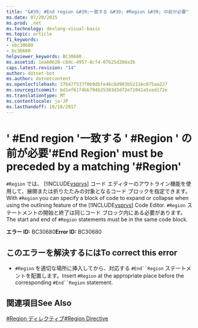 ```yaml
---
title: "&#39; #End region &#39;一致する &#39; #Region &#39; の前が必要"
ms.date: 07/20/2015
ms.prod: .net
ms.technology: devlang-visual-basic
ms.topic: article
f1_keywords:
- vbc30680
- bc30680
helpviewer_keywords: BC30680
ms.assetid: 1ea60620-c8dc-4957-8cf4-07b25d20da3b
caps.latest.revision: "14"
author: dotnet-bot
ms.author: dotnetcontent
ms.openlocfilehash: 37647f537f0b9dbfe46c8d903b52116c875aa227
ms.sourcegitcommit: bd1ef61f4bb794b25383d3d72e71041a5ced172e
ms.translationtype: MT
ms.contentlocale: ja-JP
ms.lasthandoff: 10/18/2017
---
```

# <a name="39end-region39-must-be-preceded-by-a-matching-39region39"></a><span data-ttu-id="8eede-102">&#39; #End region &#39;一致する &#39; #Region &#39; の前が必要</span><span class="sxs-lookup"><span data-stu-id="8eede-102">&#39;#End Region&#39; must be preceded by a matching &#39;#Region&#39;</span></span>
<span data-ttu-id="8eede-103">`#Region` では、 [!INCLUDE[vsprvs](~/includes/vsprvs-md.md)] コード エディターのアウトライン機能を使用して、展開または折りたたみの対象となるコード ブロックを指定できます。</span><span class="sxs-lookup"><span data-stu-id="8eede-103">With `#Region` you can specify a block of code to expand or collapse when using the outlining feature of the [!INCLUDE[vsprvs](~/includes/vsprvs-md.md)] Code Editor.</span></span> <span data-ttu-id="8eede-104">`#Region` ステートメントの開始と終了は同じコード ブロック内にある必要があります。</span><span class="sxs-lookup"><span data-stu-id="8eede-104">The start and end of `#Region` statements must be in the same code block.</span></span>  
  
 <span data-ttu-id="8eede-105">**エラー ID:** BC30680</span><span class="sxs-lookup"><span data-stu-id="8eede-105">**Error ID:** BC30680</span></span>  
  
## <a name="to-correct-this-error"></a><span data-ttu-id="8eede-106">このエラーを解決するには</span><span class="sxs-lookup"><span data-stu-id="8eede-106">To correct this error</span></span>  
  
-   <span data-ttu-id="8eede-107">`#Region` を適切な場所に挿入してから、対応する `#End``Region` ステートメントを配置します。</span><span class="sxs-lookup"><span data-stu-id="8eede-107">Insert `#Region` at the appropriate place before the corresponding `#End``Region` statement.</span></span>  
  
## <a name="see-also"></a><span data-ttu-id="8eede-108">関連項目</span><span class="sxs-lookup"><span data-stu-id="8eede-108">See Also</span></span>  
 [<span data-ttu-id="8eede-109">#Region ディレクティブ</span><span class="sxs-lookup"><span data-stu-id="8eede-109">#Region Directive</span></span>](../../visual-basic/language-reference/directives/region-directive.md)
